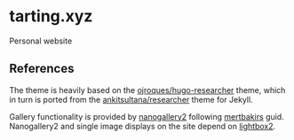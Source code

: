 # tarting.xyz
Personal website

## References

The theme is heavily based on the [ojroques/hugo-researcher](https://github.com/ojroques/hugo-researcher) theme, which in turn is ported from the [ankitsultana/researcher](https://github.com/ankitsultana/researcher) theme for Jekyll.

Gallery functionality is provided by [nanogallery2](https://nanogallery2.nanostudio.org/) following [mertbakirs](https://mertbakir.gitlab.io/hugo/nanogallery2-with-hugo/) guid. Nanogallery2 and single image displays on the site depend on [lightbox2](https://lokeshdhakar.com/projects/lightbox2/).
